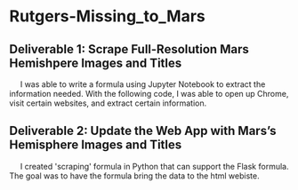 # Rutgers-Missing_to_Mars

## Deliverable 1: Scrape Full-Resolution Mars Hemishpere Images and Titles
&nbsp;&nbsp;&nbsp;&nbsp; I was able to write a formula using Jupyter Notebook to extract the information needed. With the following code, I was able to open up Chrome, visit certain websites, and extract certain information. 


## Deliverable 2: Update the Web App with Mars’s Hemisphere Images and Titles
&nbsp;&nbsp;&nbsp;&nbsp; I created 'scraping' formula in Python that can support the Flask formula. The goal was to have the formula bring the data to the html webiste. 




